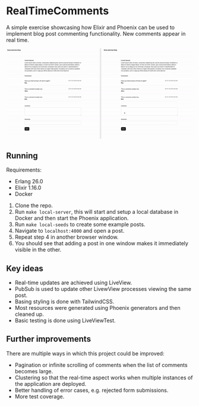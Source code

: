 # RealTimeComments

A simple exercise showcasing how Elixir and Phoenix can be used to implement blog post commenting functionality. New comments appear in real time.

![screen-gif](./gif/comments.gif)

## Running

Requirements:
* Erlang 26.0
* Elixir 1.16.0
* Docker

1. Clone the repo.
2. Run `make local-server`, this will start and setup a local database in Docker and then start the Phoenix application.
3. Run `make local-seeds` to create some example posts.
4. Navigate to `localhost:4000` and open a post.
5. Repeat step 4 in another browser window.
6. You should see that adding a post in one window makes it immediately visible in the other.

## Key ideas
* Real-time updates are achieved using LiveView.
* PubSub is used to update other LivewView processes viewing the same post.
* Basing styling is done with TailwindCSS.
* Most resources were generated using Phoenix generators and then cleaned up.
* Basic testing is done using LiveViewTest.

## Further improvements
There are multiple ways in which this project could be improved:
* Pagination or infinite scrolling of comments when the list of comments becomes large.
* Clustering so that the real-time aspect works when multiple instances of the application are deployed.
* Better handling of error cases, e.g. rejected form submissions.
* More test coverage.
